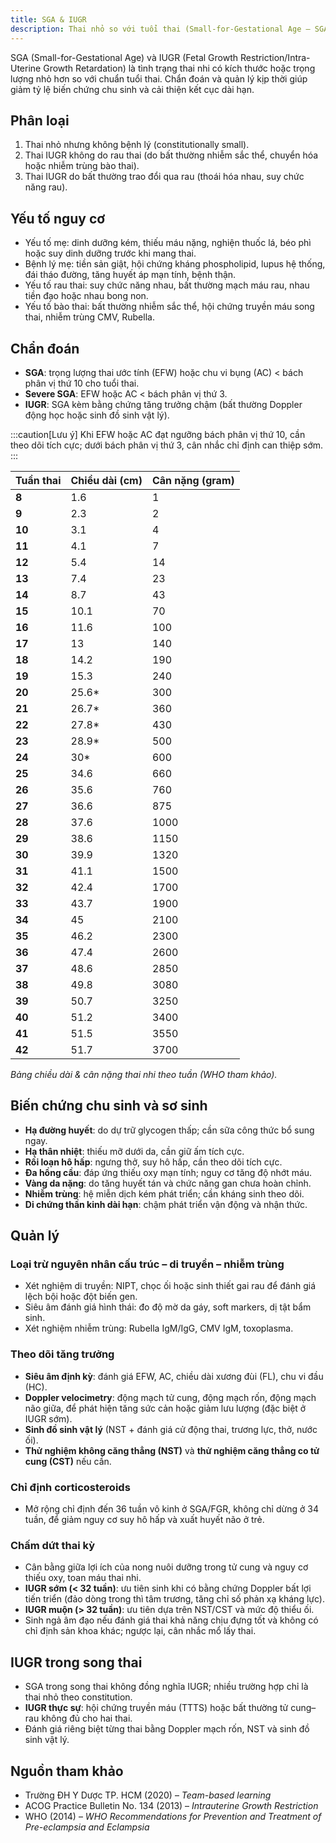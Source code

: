 ```yaml
---
title: SGA & IUGR
description: Thai nhỏ so với tuổi thai (Small-for-Gestational Age – SGA) và thai với tăng trưởng trong tử cung bị giới hạn (Fetal Growth Restriction – FGR hay Intrauterine Growth Restriction – IUGR) là hai tình trạng thường gặp và ảnh hưởng đáng kể đến sức khỏe, phát triển và tiên lượng của thai nhi trước và sau sinh.
---
```


SGA (Small-for-Gestational Age) và IUGR (Fetal Growth Restriction/Intra-Uterine Growth Retardation) là tình trạng thai nhi có kích thước hoặc trọng lượng nhỏ hơn so với chuẩn tuổi thai. Chẩn đoán và quản lý kịp thời giúp giảm tỷ lệ biến chứng chu sinh và cải thiện kết cục dài hạn.

## Phân loại

1. Thai nhỏ nhưng không bệnh lý (constitutionally small).
2. Thai IUGR không do rau thai (do bất thường nhiễm sắc thể, chuyển hóa hoặc nhiễm trùng bào thai).
3. Thai IUGR do bất thường trao đổi qua rau (thoái hóa nhau, suy chức năng rau).

## Yếu tố nguy cơ

- Yếu tố mẹ: dinh dưỡng kém, thiếu máu nặng, nghiện thuốc lá, béo phì hoặc suy dinh dưỡng trước khi mang thai.
- Bệnh lý mẹ: tiền sản giật, hội chứng kháng phospholipid, lupus hệ thống, đái tháo đường, tăng huyết áp mạn tính, bệnh thận.
- Yếu tố rau thai: suy chức năng nhau, bất thường mạch máu rau, nhau tiền đạo hoặc nhau bong non.
- Yếu tố bào thai: bất thường nhiễm sắc thể, hội chứng truyền máu song thai, nhiễm trùng CMV, Rubella.

## Chẩn đoán

- **SGA**: trọng lượng thai ước tính (EFW) hoặc chu vi bụng (AC) < bách phân vị thứ 10 cho tuổi thai.
- **Severe SGA**: EFW hoặc AC < bách phân vị thứ 3.
- **IUGR**: SGA kèm bằng chứng tăng trưởng chậm (bất thường Doppler động học hoặc sinh đồ sinh vật lý).

:::caution[Lưu ý]
Khi EFW hoặc AC đạt ngưỡng bách phân vị thứ 10, cần theo dõi tích cực; dưới bách phân vị thứ 3, cân nhắc chỉ định can thiệp sớm.
:::

| Tuần thai | Chiều dài (cm) | Cân nặng (gram) |
| --------- | -------------- | --------------- |
| **8**     | 1.6            | 1               |
| **9**     | 2.3            | 2               |
| **10**    | 3.1            | 4               |
| **11**    | 4.1            | 7               |
| **12**    | 5.4            | 14              |
| **13**    | 7.4            | 23              |
| **14**    | 8.7            | 43              |
| **15**    | 10.1           | 70              |
| **16**    | 11.6           | 100             |
| **17**    | 13             | 140             |
| **18**    | 14.2           | 190             |
| **19**    | 15.3           | 240             |
| **20**    | 25.6\*         | 300             |
| **21**    | 26.7\*         | 360             |
| **22**    | 27.8\*         | 430             |
| **23**    | 28.9\*         | 500             |
| **24**    | 30\*           | 600             |
| **25**    | 34.6           | 660             |
| **26**    | 35.6           | 760             |
| **27**    | 36.6           | 875             |
| **28**    | 37.6           | 1000            |
| **29**    | 38.6           | 1150            |
| **30**    | 39.9           | 1320            |
| **31**    | 41.1           | 1500            |
| **32**    | 42.4           | 1700            |
| **33**    | 43.7           | 1900            |
| **34**    | 45             | 2100            |
| **35**    | 46.2           | 2300            |
| **36**    | 47.4           | 2600            |
| **37**    | 48.6           | 2850            |
| **38**    | 49.8           | 3080            |
| **39**    | 50.7           | 3250            |
| **40**    | 51.2           | 3400            |
| **41**    | 51.5           | 3550            |
| **42**    | 51.7           | 3700            |

_Bảng chiều dài & cân nặng thai nhi theo tuần (WHO tham khảo)._

## Biến chứng chu sinh và sơ sinh

- **Hạ đường huyết**: do dự trữ glycogen thấp; cần sữa công thức bổ sung ngay.
- **Hạ thân nhiệt**: thiếu mỡ dưới da, cần giữ ấm tích cực.
- **Rối loạn hô hấp**: ngưng thở, suy hô hấp, cần theo dõi tích cực.
- **Đa hồng cầu**: đáp ứng thiếu oxy mạn tính; nguy cơ tăng độ nhớt máu.
- **Vàng da nặng**: do tăng huyết tán và chức năng gan chưa hoàn chỉnh.
- **Nhiễm trùng**: hệ miễn dịch kém phát triển; cần kháng sinh theo dõi.
- **Di chứng thần kinh dài hạn**: chậm phát triển vận động và nhận thức.

## Quản lý

### Loại trừ nguyên nhân cấu trúc – di truyền – nhiễm trùng

- Xét nghiệm di truyền: NIPT, chọc ối hoặc sinh thiết gai rau để đánh giá lệch bội hoặc đột biến gen.
- Siêu âm đánh giá hình thái: đo độ mờ da gáy, soft markers, dị tật bẩm sinh.
- Xét nghiệm nhiễm trùng: Rubella IgM/IgG, CMV IgM, toxoplasma.

### Theo dõi tăng trưởng

- **Siêu âm định kỳ**: đánh giá EFW, AC, chiều dài xương đùi (FL), chu vi đầu (HC).
- **Doppler velocimetry**: động mạch tử cung, động mạch rốn, động mạch não giữa, để phát hiện tăng sức cản hoặc giảm lưu lượng (đặc biệt ở IUGR sớm).
- **Sinh đồ sinh vật lý** (NST + đánh giá cử động thai, trương lực, thở, nước ối).
- **Thử nghiệm không căng thẳng (NST)** và **thử nghiệm căng thẳng co tử cung (CST)** nếu cần.

### Chỉ định corticosteroids

- Mở rộng chỉ định đến 36 tuần vô kinh ở SGA/FGR, không chỉ dừng ở 34 tuần, để giảm nguy cơ suy hô hấp và xuất huyết não ở trẻ.

### Chấm dứt thai kỳ

- Cân bằng giữa lợi ích của nong nuôi dưỡng trong tử cung và nguy cơ thiếu oxy, toan máu thai nhi.
- **IUGR sớm (< 32 tuần)**: ưu tiên sinh khi có bằng chứng Doppler bất lợi tiến triển (đảo dòng trong thì tâm trương, tăng chỉ số phản xạ kháng lực).
- **IUGR muộn (> 32 tuần)**: ưu tiên dựa trên NST/CST và mức độ thiểu ối.
- Sinh ngả âm đạo nếu đánh giá thai khả năng chịu đựng tốt và không có chỉ định sản khoa khác; ngược lại, cân nhắc mổ lấy thai.

## IUGR trong song thai

- SGA trong song thai không đồng nghĩa IUGR; nhiều trường hợp chỉ là thai nhỏ theo constitution.
- **IUGR thực sự**: hội chứng truyền máu (TTTS) hoặc bất thường tử cung–rau không đủ cho hai thai.
- Đánh giá riêng biệt từng thai bằng Doppler mạch rốn, NST và sinh đồ sinh vật lý.

## Nguồn tham khảo

- Trường ĐH Y Dược TP. HCM (2020) – _Team-based learning_
- ACOG Practice Bulletin No. 134 (2013) – _Intrauterine Growth Restriction_
- WHO (2014) – _WHO Recommendations for Prevention and Treatment of Pre-eclampsia and Eclampsia_

